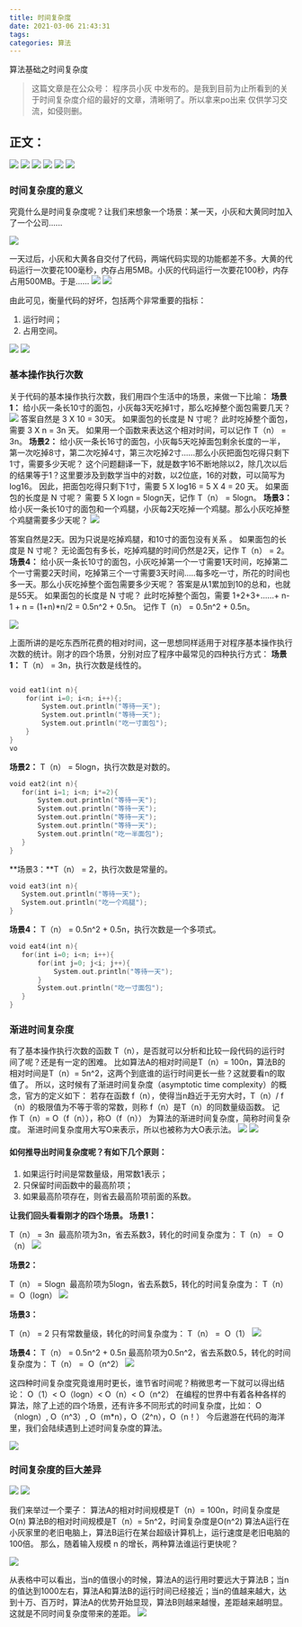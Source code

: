 ```yaml
---
title: 时间复杂度
date: 2021-03-06 21:43:31
tags:
categories: 算法
---
```

算法基础之时间复杂度
>这篇文章是在公众号： 程序员小灰 中发布的。是我到目前为止所看到的关于时间复杂度介绍的最好的文章，清晰明了。所以拿来po出来 仅供学习交流，如侵则删。

<!--more-->

## 正文：
![](https://i.loli.net/2021/04/06/5ThaJVXtzjLHdNQ.png)
![](https://i.loli.net/2021/04/06/LpqXeJmIivyNg7h.png)
![](https://i.loli.net/2021/04/06/V6sZX48Yc7KJam3.png)
![](https://i.loli.net/2021/04/06/MLzNyaUlEpQ83W5.png)
![](https://i.loli.net/2021/04/06/qj9FCQGmswAgSEv.png)
![](https://i.loli.net/2021/04/06/ikaMT35x9NH1FVq.png)

### 时间复杂度的意义

究竟什么是时间复杂度呢？让我们来想象一个场景：某一天，小灰和大黄同时加入了一个公司......

![](https://i.loli.net/2021/04/06/j7kpsQxcMKgXzNf.png)

一天过后，小灰和大黄各自交付了代码，两端代码实现的功能都差不多。大黄的代码运行一次要花100毫秒，内存占用5MB。小灰的代码运行一次要花100秒，内存占用500MB。于是......
![](https://i.loli.net/2021/04/06/J5KSPVrE8lYwOHe.png)
![](https://i.loli.net/2021/04/06/IHmr1qikhU3Pw9b.png)


由此可见，衡量代码的好坏，包括两个非常重要的指标：
1. 运行时间；
2. 占用空间。

![](https://i.loli.net/2021/04/06/zvtRP2gVBE8lDTo.png)
![](https://i.loli.net/2021/04/06/dhVfzmpbAX3PYUF.png)

### 基本操作执行次数

关于代码的基本操作执行次数，我们用四个生活中的场景，来做一下比喻：
**场景1：** 给小灰一条长10寸的面包，小灰每3天吃掉1寸，那么吃掉整个面包需要几天？
![](https://i.loli.net/2021/04/06/VnRXdhtgr1MZs3v.png)
答案自然是 3 X 10 = 30天。
如果面包的长度是 N 寸呢？
此时吃掉整个面包，需要 3 X n = 3n 天。
如果用一个函数来表达这个相对时间，可以记作 T（n） = 3n。
**场景2：** 给小灰一条长16寸的面包，小灰每5天吃掉面包剩余长度的一半，第一次吃掉8寸，第二次吃掉4寸，第三次吃掉2寸......那么小灰把面包吃得只剩下1寸，需要多少天呢？
这个问题翻译一下，就是数字16不断地除以2，除几次以后的结果等于1？这里要涉及到数学当中的对数，以2位底，16的对数，可以简写为log16。
因此，把面包吃得只剩下1寸，需要 5 X log16 = 5 X 4 = 20 天。
如果面包的长度是 N 寸呢？
需要 5 X logn = 5logn天，记作 T（n） = 5logn。
**场景3：** 给小灰一条长10寸的面包和一个鸡腿，小灰每2天吃掉一个鸡腿。那么小灰吃掉整个鸡腿需要多少天呢？
![](https://i.loli.net/2021/04/06/2NIzcAm86Pby3Y7.png)

答案自然是2天。因为只说是吃掉鸡腿，和10寸的面包没有关系 。
如果面包的长度是 N 寸呢？
无论面包有多长，吃掉鸡腿的时间仍然是2天，记作 T（n） = 2。
**场景4：** 给小灰一条长10寸的面包，小灰吃掉第一个一寸需要1天时间，吃掉第二个一寸需要2天时间，吃掉第三个一寸需要3天时间.....每多吃一寸，所花的时间也多一天。那么小灰吃掉整个面包需要多少天呢？
答案是从1累加到10的总和，也就是55天。
如果面包的长度是 N 寸呢？
此时吃掉整个面包，需要 1+2+3+......+ n-1 + n = (1+n)*n/2 = 0.5n^2 + 0.5n。
记作 T（n） = 0.5n^2 + 0.5n。

![](https://i.loli.net/2021/04/06/jbTpQvzXw8dkWDP.png)

上面所讲的是吃东西所花费的相对时间，这一思想同样适用于对程序基本操作执行次数的统计。刚才的四个场景，分别对应了程序中最常见的四种执行方式：
**场景1：** T（n） = 3n，执行次数是线性的。
```c

void eat1(int n){
    for(int i=0; i<n; i++){;
        System.out.println("等待一天");
        System.out.println("等待一天");
        System.out.println("吃一寸面包");
    }
}
vo

```

**场景2：** T（n） = 5logn，执行次数是对数的。
```c
void eat2(int n){
   for(int i=1; i<n; i*=2){
       System.out.println("等待一天");
       System.out.println("等待一天");
       System.out.println("等待一天");
       System.out.println("等待一天");
       System.out.println("吃一半面包");
   }
}
```

**场景3：**T（n） = 2，执行次数是常量的。
```c
void eat3(int n){
   System.out.println("等待一天");
   System.out.println("吃一个鸡腿");
}
```

**场景4：** T（n） = 0.5n^2 + 0.5n，执行次数是一个多项式。
```c
void eat4(int n){
   for(int i=0; i<n; i++){
       for(int j=0; j<i; j++){
           System.out.println("等待一天");
       }
       System.out.println("吃一寸面包");
   }
}
```

### 渐进时间复杂度

有了基本操作执行次数的函数 T（n），是否就可以分析和比较一段代码的运行时间了呢？还是有一定的困难。
比如算法A的相对时间是T（n）= 100n，算法B的相对时间是T（n）= 5n^2，这两个到底谁的运行时间更长一些？这就要看n的取值了。
所以，这时候有了渐进时间复杂度（asymptotic time complexity）的概念，官方的定义如下：
若存在函数 f（n），使得当n趋近于无穷大时，T（n）/ f（n）的极限值为不等于零的常数，则称 f（n）是T（n）的同数量级函数。
记作 T（n）= O（f（n）），称O（f（n）） 为算法的渐进时间复杂度，简称时间复杂度。
渐进时间复杂度用大写O来表示，所以也被称为大O表示法。
![](https://i.loli.net/2021/04/06/pJsa3iDA5HrK1UZ.png)
![](https://i.loli.net/2021/04/06/YM7SlwpJcRKXEU5.png)

#### 如何推导出时间复杂度呢？有如下几个原则：

1. 如果运行时间是常数量级，用常数1表示；
2. 只保留时间函数中的最高阶项；
3. 如果最高阶项存在，则省去最高阶项前面的系数。


**让我们回头看看刚才的四个场景。
场景1：**


T（n） = 3n 
最高阶项为3n，省去系数3，转化的时间复杂度为：
T（n） =  O（n）
![](https://i.loli.net/2021/04/06/E9k7ftSPgsmrwjv.png)

**场景2：**

T（n） = 5logn 
最高阶项为5logn，省去系数5，转化的时间复杂度为：
T（n） =  O（logn）
![](https://i.loli.net/2021/04/06/fpeDcLnNC2Yu4jB.png)

**场景3：**

T（n） = 2
只有常数量级，转化的时间复杂度为：
T（n） =  O（1）
![](https://i.loli.net/2021/04/06/zgCGR4wh71qtODf.png)

**场景4：**
T（n） = 0.5n^2 + 0.5n
最高阶项为0.5n^2，省去系数0.5，转化的时间复杂度为：
T（n） =  O（n^2）
![](https://i.loli.net/2021/04/06/8mrbATtqZnGav7z.png)

这四种时间复杂度究竟谁用时更长，谁节省时间呢？稍微思考一下就可以得出结论：
O（1）< O（logn）< O（n）< O（n^2）
在编程的世界中有着各种各样的算法，除了上述的四个场景，还有许多不同形式的时间复杂度，比如：
O（nlogn）, O（n^3）, O（m*n），O（2^n），O（n！）
今后遨游在代码的海洋里，我们会陆续遇到上述时间复杂度的算法。

![](https://i.loli.net/2021/04/06/y2h1GUqKzDfnc9M.png)

### 时间复杂度的巨大差异
![](https://i.loli.net/2021/04/06/KIt7eoGwuUphZvO.png)
![](https://i.loli.net/2021/04/06/UhysqVl8g3J5tnN.png)

我们来举过一个栗子：
算法A的相对时间规模是T（n）= 100n，时间复杂度是O(n)
算法B的相对时间规模是T（n）= 5n^2，时间复杂度是O(n^2)
算法A运行在小灰家里的老旧电脑上，算法B运行在某台超级计算机上，运行速度是老旧电脑的100倍。
那么，随着输入规模 n 的增长，两种算法谁运行更快呢？

![](https://i.loli.net/2021/04/06/JdOlm3LNktq7apC.png)

从表格中可以看出，当n的值很小的时候，算法A的运行用时要远大于算法B；当n的值达到1000左右，算法A和算法B的运行时间已经接近；当n的值越来越大，达到十万、百万时，算法A的优势开始显现，算法B则越来越慢，差距越来越明显。
这就是不同时间复杂度带来的差距。
![](https://i.loli.net/2021/04/06/pW4wteCT2F6c9mg.png)